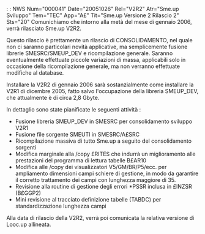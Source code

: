  :  : NWS Num="000041" Date="20051026" Rel="V2R2" Atr="Sme.up Sviluppo" Tem="TEC" App="A£" Tit="Sme.up Versione 2 Rilascio 2" Sts="20"
Comunichiamo che intorno alla metà del mese di gennaio 2006, verrà rilasciato Sme.up V2R2.

Questo rilascio è prettamente un rilascio di CONSOLIDAMENTO, nel quale non ci saranno particolari novità applicative, ma semplicemente fusione librerie SMESRC/SMEUP_DEV e ricompilazione generale.
Saranno eventualmente effettuate piccole variazioni di massa, applicabili solo in occasione della ricompilazione generale, ma non verranno effettuate modifiche al database.

Installare la V2R2 di gennaio 2006 sarà sostanzialmente come installare la V2R1 di dicembre 2005, fatto salvo l'occupazione della libreria SMEUP_DEV, che attualmente è di circa 2,8 Gbyte.

In dettaglio sono state pianificate le seguenti attività : 
- Fusione libreria SMEUP_DEV in SMESRC per consolidamento sviluppo V2R1
- Fusione file sorgente SMEUTI in SMESRC/A£SRC
- Ricompilazione massiva di tutto Sme.up a seguito del consolidamento sorgenti
- Modifica marginale alla /copy £RITES che indurrà un miglioramento alle prestazioni del programma
di lettura tabelle B£AR10
- Modifica alle /copy dei visualizzatori V5/GM/BR/P5/ecc. per ampliamento dimensioni campi schiere
di gestione, in modo da garantire il corretto trattamento dei campi con lunghezza maggiore di 35.
- Revisione alla routine di gestione degli errori \*PSSR inclusa in £INZSR (B£GGP2)
- Mini revisione al tracciato definizione tabelle (TABDC) per standardizzazione lunghezza campi

Alla data di rilascio della V2R2, verrà poi comunicata la relativa versione di Looc.up allineata.
